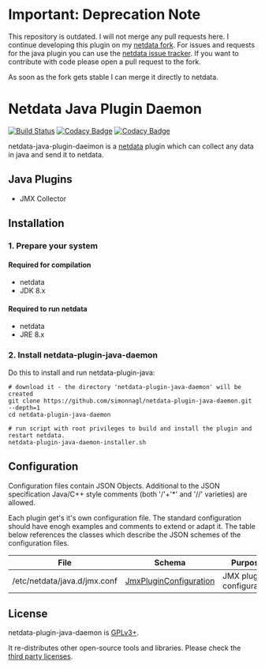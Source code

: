 # Important: Deprecation Note

This repository is outdated. I will not merge any pull requests here. I continue developing this plugin on my [netdata fork](https://github.com/simonnagl/netdata). For issues and requests for the java plugin you can use the [netdata issue tracker](https://github.com/firehol/netdata/issues). If you want to contribute with code please open a pull request to the fork.

As soon as the fork gets stable I can merge it directly to netdata.

# Netdata Java Plugin Daemon

[![Build Status](https://travis-ci.org/simonnagl/netdata-plugin-java-daemon.svg?branch=master)](https://travis-ci.org/simonnagl/netdata-plugin-java-daemon)
[![Codacy Badge](https://api.codacy.com/project/badge/Coverage/c5196ea860ba4cb8a47f40c5264cc17f)](https://www.codacy.com/app/simonnagl/netdata-plugin-java-daemon?utm_source=github.com&utm_medium=referral&utm_content=simonnagl/netdata-plugin-java-daemon&utm_campaign=Badge_Coverage)
[![Codacy Badge](https://api.codacy.com/project/badge/Grade/c5196ea860ba4cb8a47f40c5264cc17f)](https://www.codacy.com/app/simonnagl/netdata-plugin-java-daemon?utm_source=github.com&utm_medium=referral&utm_content=simonnagl/netdata-plugin-java-daemon&utm_campaign=badger)

netdata-java-plugin-daeimon is a [netdata](https://github.com/firehol/netdata) plugin which can collect any data in java and send it to netdata.

## Java Plugins

- JMX Collector

## Installation

### 1. Prepare your system

#### Required for compilation

- netdata
- JDK 8.x

#### Required to run netdata

- netdata
- JRE 8.x

### 2. Install netdata-plugin-java-daemon

Do this to install and run netdata-plugin-java:

```(sh)
# download it - the directory 'netdata-plugin-java-daemon' will be created
git clone https://github.com/simonnagl/netdata-plugin-java-daemon.git --depth=1
cd netdata-plugin-java-daemon

# run script with root privileges to build and install the plugin and restart netdata.
netdata-plugin-java-daemon-installer.sh
````

## Configuration

Configuration files contain JSON Objects.
Additional to the JSON specification Java/C++ style comments (both '/'+'*' and '//' varieties) are allowed.

Each plugin get's it's own configuration file. The standard configuration should have enogh examples and comments to extend or adapt it. The table below references the classes which describe the JSON schemes of the configuration files.

File                         | Schema | Purpose
---------------------------- | ------ | -------
/etc/netdata/java.d/jmx.conf | [JmxPluginConfiguration](https://github.com/simonnagl/netdata-plugin-java-daemon/blob/master/src/main/java/org/firehol/netdata/plugin/jmx/configuration/JmxPluginConfiguration.java)| JMX plugin configuration


## License

netdata-plugin-java-daemon is [GPLv3+](LICENSE).

It re-distributes other open-source tools and libraries. Please check the [third party licenses](LICENSE-REDISTRIBUTED.md).
